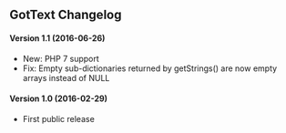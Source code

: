 GotText Changelog
-----------------

#### Version 1.1 (2016-06-26)

- New: PHP 7 support
- Fix: Empty sub-dictionaries returned by getStrings() are now empty arrays instead of NULL


#### Version 1.0 (2016-02-29)

- First public release
